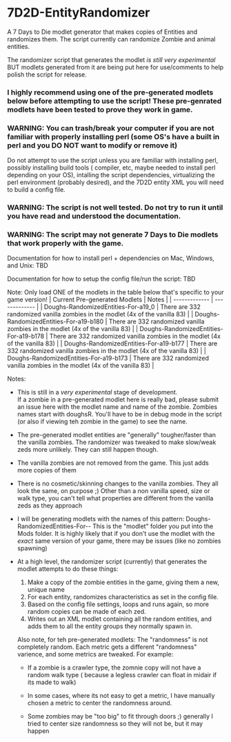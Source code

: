 # 7D2D-EntityRandomizer
A 7 Days to Die modlet generator that makes copies of Entities and randomizes them.
The script currently can randomize Zombie and animal entities.

The randomizer script that generates the modlet *is still very experimental* BUT modlets generated from it are being put here for use/comments to help polish the script for release.

### I highly recommend using one of the pre-generated modlets below before attempting to use the script!  These pre-genrated modlets have been tested to prove they work in game.

### WARNING: You can trash/break your computer if you are not familiar with properly installing perl (some OS's have a built in perl and you DO NOT want to modify or remove it)
Do not attempt to use the script unless you are familiar with installing perl, possibly installing build tools ( compiler, etc, maybe needed to install perl depending on your OS), intalling the script dependencies, virtualizing the perl environment (probably desired), and the 7D2D entity XML you will need to build a config file.

### WARNING: The script is not well tested. Do not try to run it until you have read and understood the documentation.
### WARNING: The script may not generate 7 Days to Die modlets that work properly with the game. 

Documentation for how to install perl + dependencies on Mac, Windows, and Unix: TBD

Documentation for how to setup the config file/run the script: TBD

Note: Only load ONE of the modlets in the table below that's specific to your game version!
| Current Pre-generated Modlets  | Notes |
| ------------- | ------------- |
| Doughs-RandomizedEntities-For-a19_0 | There are 332 randomized vanilla zombies in the modlet (4x of the vanilla 83) |
| Doughs-RandomizedEntities-For-a19-b180 | There are 332 randomized vanilla zombies in the modlet (4x of the vanilla 83) |
| Doughs-RandomizedEntities-For-a19-b178 | There are 332 randomized vanilla zombies in the modlet (4x of the vanilla 83) |
| Doughs-RandomizedEntities-For-a19-b177 | There are 332 randomized vanilla zombies in the modlet (4x of the vanilla 83) |
| Doughs-RandomizedEntities-For-a19-b173 | There are 332 randomized vanilla zombies in the modlet (4x of the vanilla 83) |

Notes:
- This is still in a *very experimental* stage of development.  
  If a zombie in a pre-generated modlet here is really bad, please submit an issue here with the modlet name and name of the zombie. Zombies names start with doughsR<number>. You'll have to be in debug mode in the script (or also if viewing teh zombie in the game) to see the name.
- The pre-generated modlet entities are "generally" tougher/faster than the vanilla zombies. 
  The randomizer was tweaked to make slow/weak zeds more unlikely. They can still happen though.
- The vanilla zombies are not removed from the game.  This just adds more copies of them
- There is no cosmetic/skinning changes to the vanilla zombies. They all look the same, on purpose ;) 
  Other than a non vanilla speed, size or walk type, you can't tell what properties are different from the vanilla zeds as they approach
- I will be generating modlets with the names of this pattern: Doughs-RandomizedEntities-For-<major version>-<build version>
  This is the "modlet" folder you put into the Mods folder.
  It is highly likely that if you don't use the modlet with the *exact* same version of your game, there may be issues (like no zombies spawning)
  
- At a high level, the randomizer script (currently) that generates the modlet attempts to do these things:
  1. Make a copy of the zombie entities in the game, giving them a new, unique name
  2. For each entity, randomizes characteristics as set in the config file.
  3. Based on the config file settings, loops and runs again, so more random copies can be made of each zed.  
  4. Writes out an XML modlet containing all the random entities, and adds them to all the entity groups they normally spawn in.
  
  Also note, for teh pre-generated modlets:
  The "randomness" is not completely random.  Each metric gets a different "randomness" varience, and some metrics are tweaked.
  For example:
  - If a zombie is a crawler type, the zomnie copy will not have a random walk type ( because a legless crawler can float in midair if its made to walk)
  
  - In some cases, where its not easy to get a metric, I have manually chosen a metric to center the randomness around.
  
  - Some zombies may be "too big" to fit through doors ;)  generally I tried to center size randomness so they will not be, but it may happen
